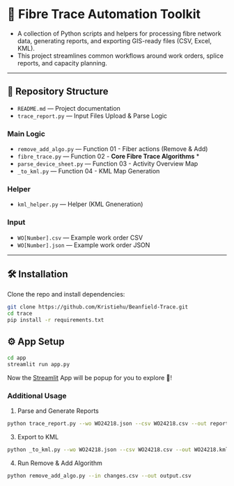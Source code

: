 # 📡 Fibre Trace Automation Toolkit

- A collection of Python scripts and helpers for processing fibre network data, generating reports, and exporting GIS-ready files (CSV, Excel, KML).  
- This project streamlines common workflows around work orders, splice reports, and capacity planning.

---

## 📂 Repository Structure
- `README.md` — Project documentation
- `trace_report.py` — Input Files Upload & Parse Logic
  
### Main Logic
- `remove_add_algo.py` — Function 01 -  Fiber actions (Remove & Add)
- `fibre_trace.py` — Function 02 -  **Core Fibre Trace Algorithms** *
- `parse_device_sheet.py` — Function 03 - Activity Overview Map
- `_to_kml.py` — Function 04 - KML Map Generation


### Helper
- `kml_helper.py` — Helper (KML Gneneration)

### Input
- `WO[Number].csv` — Example work order CSV
- `WO[Number].json` — Example work order JSON


---

## 🛠️ Installation

Clone the repo and install dependencies:

```bash
git clone https://github.com/Kristiehu/Beanfield-Trace.git
cd trace
pip install -r requirements.txt
```

## ⚙️ App Setup
```bash
cd app
streamlit run app.py
```
Now the [Streamlit](https://github.com/streamlit/streamlit) App will be popup for you to explore 🚀!

### Additional Usage
1. Parse and Generate Reports
```bash
python trace_report.py --wo WO24218.json --csv WO24218.csv --out report.xlsx
```

3. Export to KML
```bash
python _to_kml.py --wo WO24218.json --csv WO24218.csv --out WO24218.kml
```

4. Run Remove & Add Algorithm
```bash
python remove_add_algo.py --in changes.csv --out output.csv
```

